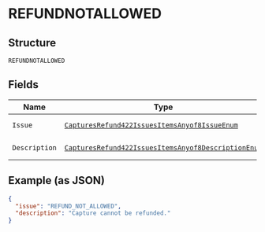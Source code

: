 
# REFUNDNOTALLOWED

## Structure

`REFUNDNOTALLOWED`

## Fields

| Name | Type | Tags | Description | Getter | Setter |
|  --- | --- | --- | --- | --- | --- |
| `Issue` | [`CapturesRefund422IssuesItemsAnyof8IssueEnum`](../../doc/models/captures-refund-422-issues-items-anyof-8-issue-enum.md) | Optional | - | CapturesRefund422IssuesItemsAnyof8IssueEnum getIssue() | setIssue(CapturesRefund422IssuesItemsAnyof8IssueEnum issue) |
| `Description` | [`CapturesRefund422IssuesItemsAnyof8DescriptionEnum`](../../doc/models/captures-refund-422-issues-items-anyof-8-description-enum.md) | Optional | - | CapturesRefund422IssuesItemsAnyof8DescriptionEnum getDescription() | setDescription(CapturesRefund422IssuesItemsAnyof8DescriptionEnum description) |

## Example (as JSON)

```json
{
  "issue": "REFUND_NOT_ALLOWED",
  "description": "Capture cannot be refunded."
}
```

